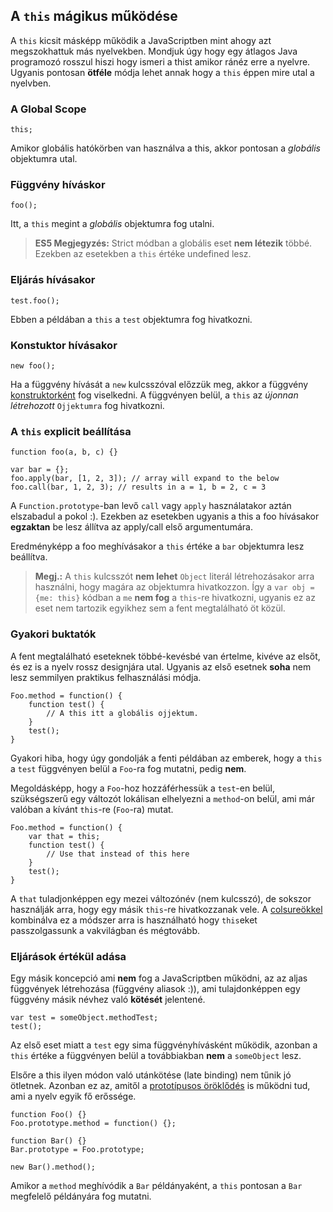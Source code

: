 ﻿## A `this` mágikus működése

A `this` kicsit másképp működik a JavaScriptben mint ahogy azt megszokhattuk más nyelvekben.
Mondjuk úgy hogy egy átlagos Java programozó rosszul hiszi hogy ismeri a thist amikor ránéz
erre a nyelvre. Ugyanis pontosan **ötféle** módja lehet annak hogy a `this` éppen mire
utal a nyelvben.

### A Global Scope

	this;
	
Amikor globális hatókörben van használva a this, akkor pontosan a *globális* objektumra utal.

### Függvény híváskor

	foo();
	
Itt, a `this` megint a *globális* objektumra fog utalni.

> **ES5 Megjegyzés:** Strict módban a globális eset **nem létezik** többé.
> Ezekben az esetekben a `this` értéke undefined lesz.

### Eljárás hívásakor

    test.foo(); 

Ebben a példában a `this` a `test` objektumra fog hivatkozni.

### Konstuktor hívásakor

    new foo(); 

Ha a függvény hívását a `new` kulcsszóval előzzük meg, akkor a függvény  [konstruktorként](#function.constructors) fog viselkedni. A függvényen belül, a `this`
az *újonnan létrehozott* `Ojjektumra` fog hivatkozni.

### A `this` explicit beállítása

    function foo(a, b, c) {}
                          
    var bar = {};
    foo.apply(bar, [1, 2, 3]); // array will expand to the below
    foo.call(bar, 1, 2, 3); // results in a = 1, b = 2, c = 3

A `Function.prototype`-ban levő `call` vagy `apply` használatakor aztán elszabadul a pokol :).
Ezekben az esetekben ugyanis a this a foo hívásakor **egzaktan** be lesz állítva az apply/call
első argumentumára. 

Eredményképp a foo meghívásakor a `this` értéke a `bar` objektumra lesz beállítva.

> **Megj.:** A `this` kulcsszót **nem lehet** `Object` literál létrehozásakor arra használni,
> hogy magára az objektumra hivatkozzon.
> Így a `var obj = {me: this}` kódban a `me` **nem fog** a `this`-re hivatkozni, ugyanis
> ez az eset nem tartozik egyikhez sem a fent megtalálható öt közül.

### Gyakori buktatók

A fent megtalálható eseteknek többé-kevésbé van értelme, kivéve az elsőt, és
ez is a nyelv rossz designjára utal. Ugyanis az első esetnek **soha** nem lesz
semmilyen praktikus felhasználási módja.

    Foo.method = function() {
        function test() {
            // A this itt a globális ojjektum.
        }
        test();
    }

Gyakori hiba, hogy úgy gondolják a fenti példában az emberek, hogy a `this` a `test` függvényen
belül a `Foo`-ra fog mutatni, pedig **nem**.

Megoldásképp, hogy a `Foo`-hoz hozzáférhessük a `test`-en belül, szükségszerű egy változót
lokálisan elhelyezni a `method`-on belül, ami már valóban a kívánt `this`-re (`Foo`-ra) mutat.

    Foo.method = function() {
        var that = this;
        function test() {
            // Use that instead of this here
        }
        test();
    }
	
A `that` tuladjonképpen egy mezei változónév (nem kulcsszó), de sokszor használják arra,
hogy egy másik `this`-re hivatkozzanak vele. A [colsureökkel](#function.closures) kombinálva
ez a módszer arra is használható hogy `this`eket passzolgassunk a vakvilágban és mégtovább.

### Eljárások értékül adása

Egy másik koncepció ami **nem** fog a JavaScriptben működni, az az aljas függvények létrehozása (függvény aliasok :)), ami tulajdonképpen egy függvény másik névhez
való **kötését** jelentené.

    var test = someObject.methodTest;
    test();


Az első eset miatt a `test` egy sima függvényhívásként működik, azonban a `this` értéke
a függvényen belül a továbbiakban **nem** a `someObject` lesz.	

Elsőre a this ilyen módon való utánkötése (late binding) nem tűnik jó ötletnek.
Azonban ez az, amitől a [prototípusos öröklődés](#object.prototype) is működni tud, ami
a nyelv egyik fő erőssége.

    function Foo() {}
    Foo.prototype.method = function() {};

    function Bar() {}
    Bar.prototype = Foo.prototype;

    new Bar().method();

Amikor a `method` meghívódik a `Bar` példányaként, a `this` pontosan a `Bar`
megfelelő példányára fog mutatni.